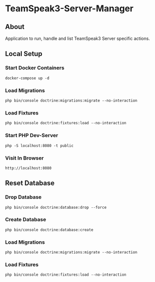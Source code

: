 # TeamSpeak3-Server-Manager

## About

Application to run, handle and list TeamSpeak3 Server specific actions.


## Local Setup

### Start Docker Containers
```shell
docker-compose up -d
```

### Load Migrations
```shell
php bin/console doctrine:migrations:migrate --no-interaction
```

### Load Fixtures
```shell
php bin/console doctrine:fixtures:load --no-interaction
```

### Start PHP Dev-Server
```shell
php -S localhost:8080 -t public
```

### Visit In Browser
```
http://localhost:8080
```

## Reset Database

### Drop Database
```shell
php bin/console doctrine:database:drop --force
```

### Create Database
```shell
php bin/console doctrine:database:create
```

### Load Migrations
```shell
php bin/console doctrine:migrations:migrate --no-interaction
```

### Load Fixtures
```shell
php bin/console doctrine:fixtures:load --no-interaction
```